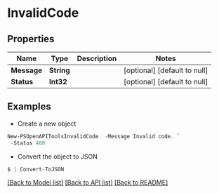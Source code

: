 # InvalidCode
## Properties

Name | Type | Description | Notes
------------ | ------------- | ------------- | -------------
**Message** | **String** |  | [optional] [default to null]
**Status** | **Int32** |  | [optional] [default to null]

## Examples

- Create a new object
```powershell
New-PSOpenAPIToolsInvalidCode  -Message Invalid code. `
 -Status 400
```

- Convert the object to JSON
```powershell
$ | Convert-ToJSON
```


[[Back to Model list]](../README.md#documentation-for-models) [[Back to API list]](../README.md#documentation-for-api-endpoints) [[Back to README]](../README.md)

